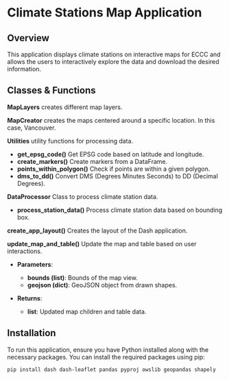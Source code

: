 # Climate Stations Map Application

## Overview

This application displays climate stations on interactive maps for ECCC and allows the users to interactively explore the data and download the desired information. 

## Classes & Functions

**MapLayers** creates different map layers.

**MapCreator** creates the maps centered around a specific location. In this case, Vancouver. 

**Utilities** utility functions for processing data. 
- **get_epsg_code()** Get EPSG code based on latitude and longitude.
- **create_markers()** Create markers from a DataFrame.
- **points_within_polygon()** Check if points are within a given polygon.
- **dms_to_dd()** Convert DMS (Degrees Minutes Seconds) to DD (Decimal Degrees).

**DataProcessor** Class to process climate station data.
- **process_station_data()** Process climate station data based on bounding box.

**create_app_layout()** Creates the layout of the Dash application.

**update_map_and_table()** Update the map and table based on user interactions.

   - **Parameters**:
       + **bounds (list)**: Bounds of the map view.
       + **geojson (dict)**: GeoJSON object from drawn shapes.

   - **Returns**:
       + **list**: Updated map children and table data.

## Installation

To run this application, ensure you have Python installed along with the necessary packages. You can install the required packages using pip:

```bash
pip install dash dash-leaflet pandas pyproj owslib geopandas shapely
